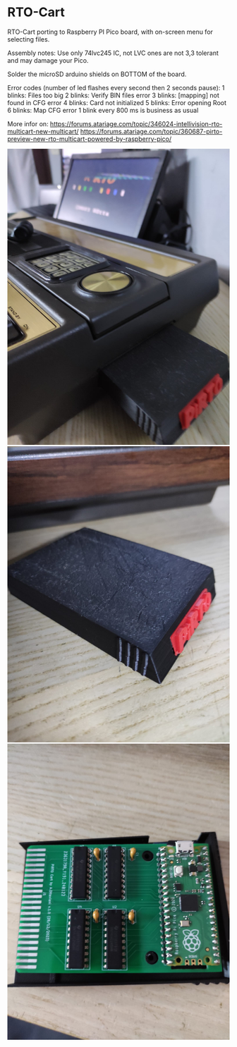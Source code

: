 # RTO-Cart
RTO-Cart porting to Raspberry PI Pico board, with on-screen menu for selecting files.

Assembly notes:
Use only 74lvc245 IC, not LVC ones are not 3,3 tolerant and may damage your Pico.

Solder the microSD arduino shields on BOTTOM of the board.


Error codes (number of led flashes every second then 2 seconds pause):
1 blinks: Files too big
2 blinks: Verify BIN files error
3 blinks: [mapping] not found in CFG error
4 blinks: Card not initialized
5 blinks: Error opening Root
6 blinks: Map CFG error
1 blink every 800 ms is business as usual


More infor on:
https://forums.atariage.com/topic/346024-intellivision-rto-multicart-new-multicart/
https://forums.atariage.com/topic/360687-pirto-preview-new-rto-multicart-powered-by-raspberry-pico/


![ScreenShot](https://raw.githubusercontent.com/aotta/PiRTO/main/pictures/pirto1.jpeg)
![ScreenShot](https://raw.githubusercontent.com/aotta/PiRTO/main/pictures/pirto2.jpeg)
![ScreenShot](https://raw.githubusercontent.com/aotta/PiRTO/main/pictures/pirto3.jpeg)

